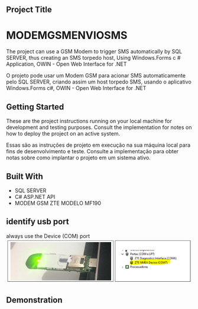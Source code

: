 

## Project Title
# MODEMGSMENVIOSMS

The project can use a GSM Modem to trigger SMS automatically by SQL SERVER, thus creating an SMS torpedo host, Using Windows.Forms c # Application, OWIN - Open Web Interface for .NET 

O projeto pode usar um Modem GSM para acionar SMS automaticamente pelo SQL SERVER, criando assim um host torpedo SMS, usando o aplicativo Windows.Forms c#, OWIN - Open Web Interface for .NET


## Getting Started

These are the project instructions running on your local machine for development and testing purposes. Consult the implementation for notes on how to deploy the project on an active system.

Essas são as instruções de projeto em execução na sua máquina local para fins de desenvolvimento e teste. Consulte a implementação para obter notas sobre como implantar o projeto em um sistema ativo.

## Built With

 - SQL SERVER
 - C# ASP.NET API
 - MODEM GSM ZTE MODELO MF190

## identify usb port
always use the Device (COM) port
![port (COM) ](https://github.com/fernand0souza/MODEMGSMENVIOSMS/blob/master/PORTA%20MODEM.PNG)

## Demonstration

